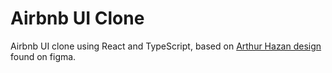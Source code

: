 # Airbnb UI Clone
Airbnb UI clone using React and TypeScript, based on [Arthur Hazan design](https://www.figma.com/community/file/800751026217114330/Airbnb-x-Figma) found on figma.
